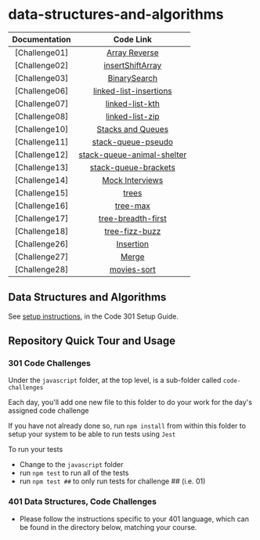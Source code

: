 # data-structures-and-algorithms

| Documentation  | Code Link     |
|:--------------:|:--------------:|
| [Challenge01]  | [Array Reverse](./codechallenge/reverse.md)|
| [Challenge02]  | [insertShiftArray](./codechallenge/array-insert-shift.md)|
| [Challenge03]  | [BinarySearch](./codechallenge/BinarySearch.md)|
| [Challenge06]  | [linked-list-insertions](./codechallenge/codeChall6/linkedList.md)|
| [Challenge07]  | [linked-list-kth](./codechallenge/codeChall7/linked-list-kth.md)|
| [Challenge08]  | [linked-list-zip](./codechallenge/codeChall8/linked-list-zip.md)|
| [Challenge10]  | [Stacks and Queues](./codechallenge/codeChall10/StacksQueues.md)|
| [Challenge11]  | [stack-queue-pseudo](./codechallenge/codeChall11/StacksQueues11.md)|
| [Challenge12]  | [stack-queue-animal-shelter](./codechallenge/codeChall12/FIFO.md)|
| [Challenge13]  | [stack-queue-brackets](./codechallenge/codeChall13/brackets.md)|
| [Challenge14]  | [Mock Interviews](./codechallenge/codeChall14/DuckDuckGoose.md)|
| [Challenge15]  | [trees](./codechallenge/codeChall15/trees.md)|
| [Challenge16]  | [tree-max](./codechallenge/codeChall16/tree-max.md)|
| [Challenge17]  | [tree-breadth-first](./codechallenge/codeChall17/tree-breadth-first.md)|
| [Challenge18]  | [tree-fizz-buzz](./codechallenge/codeChall18/tree-fizz-buzz.md)|
| [Challenge26]  | [Insertion](./codechallenge/codeChall26/Insertion.md)|
| [Challenge27]  | [Merge](./codechallenge/codeChall27/Merge.md)|
| [Challenge28]  | [movies-sort](./codechallenge/codeChall28/movies-sort.md)|

## Data Structures and Algorithms

See [setup instructions](https://codefellows.github.io/setup-guide/code-301/2-code-challenges), in the Code 301 Setup Guide.

## Repository Quick Tour and Usage

### 301 Code Challenges

Under the `javascript` folder, at the top level, is a sub-folder called `code-challenges`

Each day, you'll add one new file to this folder to do your work for the day's assigned code challenge

If you have not already done so, run `npm install` from within this folder to setup your system to be able to run tests using `Jest`

To run your tests

- Change to the `javascript` folder
- run `npm test` to run all of the tests
- run `npm test ##` to only run tests for challenge ## (i.e. 01)

### 401 Data Structures, Code Challenges

- Please follow the instructions specific to your 401 language, which can be found in the directory below, matching your course.
